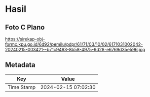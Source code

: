 # Hasil

## Foto C Plano

https://sirekap-obj-formc.kpu.go.id/6d92/pemilu/pdpr/61/71/03/10/02/6171031002042-20240215-003421--b71c9493-8b58-4975-9d28-e6769d35e596.jpg


## Metadata

| Key        | Value               |
| ---------- | ------------------- |
| Time Stamp | 2024-02-15 07:02:30 |



